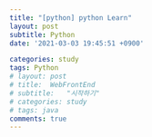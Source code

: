 ```yaml
---
title: "[python] python Learn"
layout: post
subtitle: Python
date: '2021-03-03 19:45:51 +0900'

categories: study
tags: Python
# layout: post
# title:  WebFrontEnd
# subtitle:   "시작하기"
# categories: study
# tags: java
comments: true
---
```


